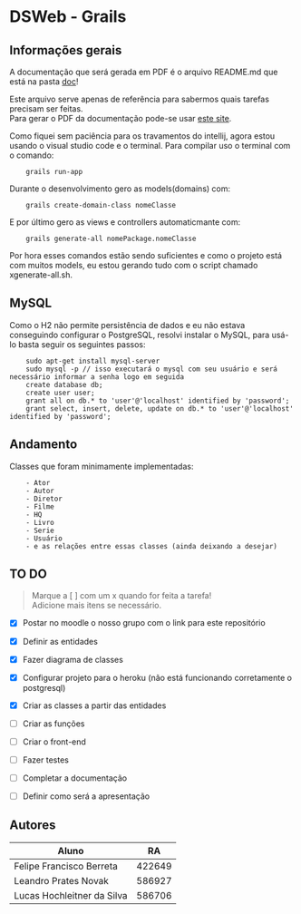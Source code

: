 # DSWeb - Grails  
## Informações gerais
A documentação que será gerada em PDF é o arquivo README.md que está na pasta [doc](https://github.com/LeandroNovak/dsweb-grails/tree/master/doc)!  

Este arquivo serve apenas de referência para sabermos quais tarefas precisam ser feitas.  
Para gerar o PDF da documentação pode-se usar [este site](http://www.markdowntopdf.com/).  

Como fiquei sem paciência para os travamentos do intellij, agora estou usando o visual studio code e o terminal. Para compilar uso o terminal com o comando:  

        grails run-app  

Durante o desenvolvimento gero as models(domains) com:  

        grails create-domain-class nomeClasse  

E por último gero as views e controllers automaticmante com:  

        grails generate-all nomePackage.nomeClasse  

Por hora esses comandos estão sendo suficientes e como o projeto está com muitos models, eu estou gerando tudo com o script chamado xgenerate-all.sh.


## MySQL

Como o H2 não permite persistência de dados e eu não estava conseguindo configurar o PostgreSQL, resolvi instalar o MySQL, para usá-lo basta seguir os seguintes passos:  

        sudo apt-get install mysql-server  
        sudo mysql -p // isso executará o mysql com seu usuário e será necessário informar a senha logo em seguida  
        create database db;  
        create user user;  
        grant all on db.* to 'user'@'localhost' identified by 'password';  
        grant select, insert, delete, update on db.* to 'user'@'localhost' identified by 'password';  


## Andamento

Classes que foram minimamente implementadas:  
        
        - Ator  
        - Autor  
        - Diretor  
        - Filme  
        - HQ  
        - Livro  
        - Serie  
        - Usuário  
        - e as relações entre essas classes (ainda deixando a desejar)  


## TO DO  
> Marque a [ ] com um x quando for feita a tarefa!  
> Adicione mais itens se necessário.  

- [x] Postar no moodle o nosso grupo com o link para este repositório  
- [x] Definir as entidades  
- [x] Fazer diagrama de classes  
- [x] Configurar projeto para o heroku (não está funcionando corretamente o postgresql)  
- [x] Criar as classes a partir das entidades
- [ ] Criar as funções  
- [ ] Criar o front-end  
- [ ] Fazer testes  
- [ ] Completar a documentação  
- [ ] Definir como será a apresentação  


## Autores  

Aluno | RA  
------------ | ------------  
Felipe Francisco Berreta | 422649  
Leandro Prates Novak  | 586927  
Lucas Hochleitner da Silva | 586706  

